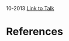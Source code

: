 

10-2013
[Link to Talk](https://www.churchofjesuschrist.org/study/general-conference/2013/10/sunday-afternoon-session?lang=eng)



# References
